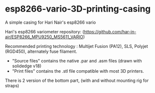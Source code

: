 # esp8266-vario-3D-printing-casing
A simple casing for Hari Nair's esp8266 vario


Hari's esp8266 variometer repository: (https://github.com/har-in-air/ESP8266_MPU9250_MS5611_VARIO)

Recommended printing technology : Multijet Fusion (PA12), SLS, Polyjet (RGD450), alternately fuse filament.

- "Source files" contains the native .par and .asm files (drawn with solidedge v18)
- "Print files" contains the .stl file compatible with most 3D printers.

There is 2 version of the bottom part, (with and without mounting rig for straps)


